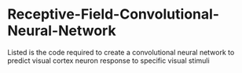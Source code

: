 # Receptive-Field-Convolutional-Neural-Network
Listed is the code required to create a convolutional neural network to predict visual cortex neuron response to specific visual stimuli
